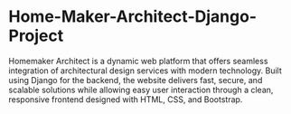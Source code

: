 # Home-Maker-Architect-Django-Project
Homemaker Architect is a dynamic web platform that offers seamless integration of architectural design services with modern technology. Built using Django for the backend, the website delivers fast, secure, and scalable solutions while allowing easy user interaction through a clean, responsive frontend designed with HTML, CSS, and Bootstrap.
